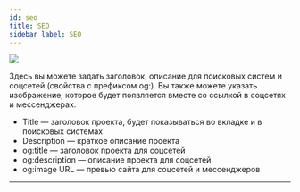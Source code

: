 ```yaml
---
id: seo
title: SEO
sidebar_label: SEO
---
```


![](https://test-upl.quarkly.io/60a657b1e3623a001f692958/images/docs-new-project-settings-seo.png?v=2021-05-21T14:19:32.670Z)

Здесь вы можете задать заголовок, описание для поисковых систем и соцсетей (свойства с префиксом og:). Вы также можете указать изображение, которое будет появляется вместе со ссылкой в соцсетях и мессенджерах.

-   Title — заголовок проекта, будет показываться во вкладке и в поисковых системах
-   Description — краткое описание проекта
-   og:title — заголовок проекта для соцсетей
-   og:description — описание проекта для соцсетей
-   og:image URL — превью сайта для соцсетей и мессенджеров

---
